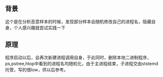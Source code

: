 ## 背景
这个是在分析恶意样本的时候，发现部分样本会随机修改自己的进程名，隐藏自身，个人感兴趣就尝试实践一下

## 原理
程序启动以后，会再次新建进程调用自身，于此同时，删除本地二进制程序，ps,pstree,htop中看到的进程名均随机化，由于主进程结束，子进程交由ststemd托管，写的很low，供以后参考。